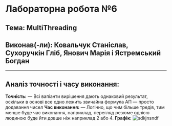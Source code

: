# Лабораторна робота №6
## Тема: MultiThreading
## Виконав(-ли): Ковальчук Станіслав, Сухоручкін Гліб, Янович Марія і Ястремський Богдан
---
## Аналіз точності і часу виконання:
**Точність:**
— Всі вапіанти вирішення дають однаковий результат, оскільки в основі все одно лежить звичайна формула АП — просто додавання чисел
**Час виконання:**
— Логічно, що чим більше тредів, тим менше буде час виконання, наприклад, перегляд резюме однією людиною буде йти довше ніж наприклад 2 або 4.
**Графік:**
![sdkjnsndf](https://github.com/KPI-IA-34-Team-8/Programming_6thLab/blob/main/t(k).png)
